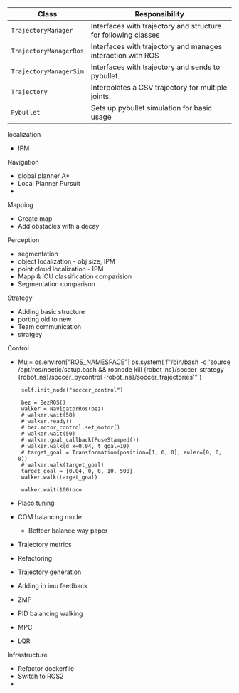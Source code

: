 | Class                  | Responsibility                                                 |
| ---------------------- | -------------------------------------------------------------- |
| `TrajectoryManager`    | Interfaces with trajectory and structure for following classes |
| `TrajectoryManagerRos` | Interfaces with trajectory and manages interaction with ROS    |
| `TrajectoryManagerSim` | Interfaces with trajectory and sends to pybullet.              |
| `Trajectory`           | Interpolates a CSV trajectory for multiple joints.             |
| `Pybullet`             | Sets up pybullet simulation for basic usage                    |

localization
 - IPM

Navigation
 - global planner A*
 - Local Planner Pursuit
 - 

Mapping 
 - Create map
 - Add obstacles with a decay

Perception
 - segmentation
 - object localization - obj size, IPM
 - point cloud localization - IPM
 - Mapp & IOU classification comparision
 - Segmentation comparison

Strategy
 - Adding basic structure
 - porting old to new
 - Team communication
 - stratgey

Control
 - Muj= os.environ["ROS_NAMESPACE"]
        os.system(
            f"/bin/bash -c 'source /opt/ros/noetic/setup.bash && rosnode kill {robot_ns}/soccer_strategy {robot_ns}/soccer_pycontrol {robot_ns}/soccer_trajectories'"
        )

        self.init_node("soccer_control")

        bez = BezROS()
        walker = NavigatorRos(bez)
        # walker.wait(50)
        # walker.ready()
        # bez.motor_control.set_motor()
        # walker.wait(50)
        # walker.goal_callback(PoseStamped())
        # walker.walk(d_x=0.04, t_goal=10)
        # target_goal = Transformation(position=[1, 0, 0], euler=[0, 0, 0])
        # walker.walk(target_goal)
        target_goal = [0.04, 0, 0, 10, 500]
        walker.walk(target_goal)

        walker.wait(100)oco
 - Placo tuning
 - COM balancing mode
   - Betteer balance way paper
 - Trajectory metrics
 - Refactoring
 - Trajectory generation
 - Adding in imu feedback
 - ZMP 
 - PID balancing walking
 - MPC
 - LQR

Infrastructure
 - Refactor dockerfile
 - Switch to ROS2
 - 
